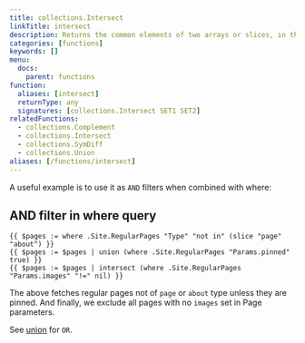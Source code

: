 ```yaml
---
title: collections.Intersect
linkTitle: intersect
description: Returns the common elements of two arrays or slices, in the same order as the first array.
categories: [functions]
keywords: []
menu:
  docs:
    parent: functions
function:
  aliases: [intersect]
  returnType: any
  signatures: [collections.Intersect SET1 SET2]
relatedFunctions:
  - collections.Complement
  - collections.Intersect
  - collections.SymDiff
  - collections.Union
aliases: [/functions/intersect]
---
```

A useful example is to use it as `AND` filters when combined with where:

## AND filter in where query

```go-html-template
{{ $pages := where .Site.RegularPages "Type" "not in" (slice "page" "about") }}
{{ $pages := $pages | union (where .Site.RegularPages "Params.pinned" true) }}
{{ $pages := $pages | intersect (where .Site.RegularPages "Params.images" "!=" nil) }}
```

The above fetches regular pages not of `page` or `about` type unless they are pinned. And finally, we exclude all pages with no `images` set in Page parameters.

See [union](/functions/collections/union) for `OR`.


[partials]: /templates/partials/
[single]: /templates/single-page-templates/
